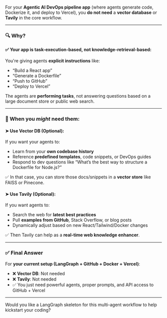 For your **Agentic AI DevOps pipeline app** (where agents generate code, Dockerize it, and deploy to Vercel), you **do not need** a **vector database** or **Tavily** in the core workflow.

---

### 🔍 Why?

#### ✅ Your app is **task-execution-based**, not knowledge-retrieval-based:

You're giving agents **explicit instructions** like:

- “Build a React app”
- “Generate a Dockerfile”
- “Push to GitHub”
- “Deploy to Vercel”

The agents are **performing tasks**, not answering questions based on a large document store or public web search.

---

### 🧠 When you _might_ need them:

#### ➤ **Use Vector DB (Optional)**:

If you want your agents to:

- Learn from your **own codebase history**
- Reference **predefined templates**, code snippets, or DevOps guides
- Respond to dev questions like “What’s the best way to structure a Dockerfile for Node.js?”

✅ In that case, you can store those docs/snippets in a **vector store** like FAISS or Pinecone.

#### ➤ **Use Tavily (Optional)**:

If you want agents to:

- Search the web for **latest best practices**
- Pull **examples from GitHub**, Stack Overflow, or blog posts
- Dynamically adjust based on new React/Tailwind/Docker changes

✅ Then Tavily can help as a **real-time web knowledge enhancer**.

---

### ✅ Final Answer

For **your current setup (LangGraph + GitHub + Docker + Vercel)**:

- ❌ **Vector DB**: Not needed
- ❌ **Tavily**: Not needed
- ✅ You just need powerful agents, proper prompts, and API access to GitHub + Vercel

---

Would you like a LangGraph skeleton for this multi-agent workflow to help kickstart your coding?
